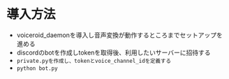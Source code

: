 # 導入方法
- voiceroid_daemonを導入し音声変換が動作するところまでセットアップを進める
- discordのbotを作成しtokenを取得後、利用したいサーバーに招待する
- `private.pyを作成し、tokenとvoice_channel_idを定義する`
- `python bot.py`